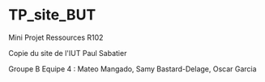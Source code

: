 ﻿# TP_site_BUT

Mini Projet Ressources R102

Copie du site de l'IUT Paul Sabatier

Groupe B Equipe 4 :
    Mateo Mangado,
    Samy Bastard-Delage,
    Oscar Garcia
